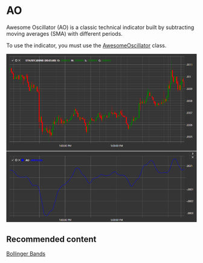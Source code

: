 # AO

Awesome Oscillator (AO) is a classic technical indicator built by subtracting moving averages (SMA) with different periods. 

To use the indicator, you must use the [AwesomeOscillator](xref:StockSharp.Algo.Indicators.AwesomeOscillator) class. 

![IndicatorAwesomeOscillator](../images/IndicatorAwesomeOscillator.png)

## Recommended content

[Bollinger Bands](IndicatorBollingerBands.md)
